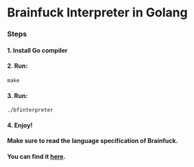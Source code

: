 # Brainfuck Interpreter in Golang

### Steps
#### 1. Install Go compiler
#### 2. Run:
```
make
```
#### 3. Run:
```
./bfinterpreter
```
#### 4. Enjoy!



#### Make sure to read the language specification of Brainfuck.

#### You can find it [here](https://en.wikipedia.org/wiki/Brainfuck#Commands).